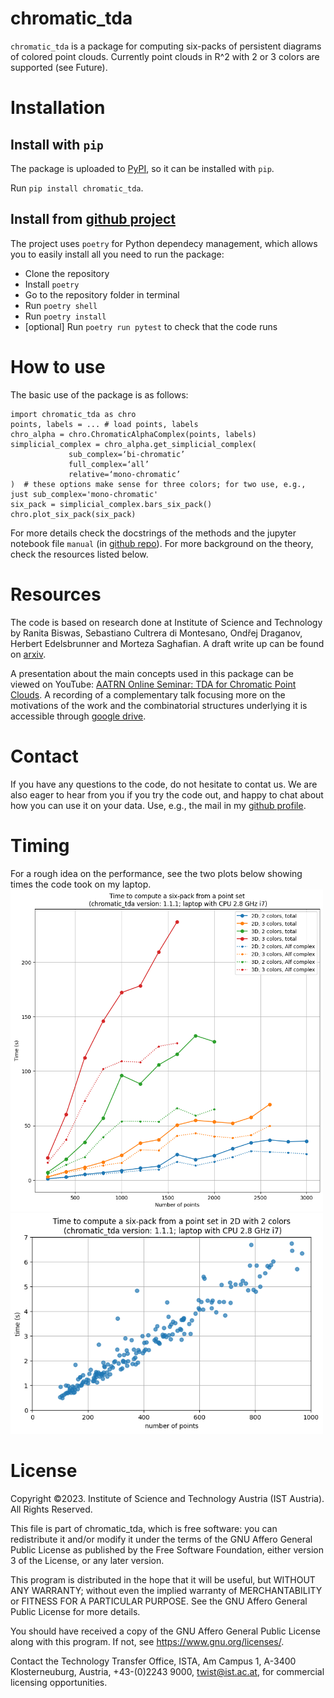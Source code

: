 # chromatic_tda

`chromatic_tda` is a package for computing six-packs of persistent diagrams of colored point clouds. Currently point clouds in R^2 with 2 or 3 colors are supported (see Future).

# Installation

## Install with `pip`

The package is uploaded to [PyPI](https://pypi.org/project/chromatic-tda/), so it can be installed with `pip`.

Run `pip install chromatic_tda`.

## Install from [github project](https://github.com/OnDraganov/chromatic-tda)

The project uses `poetry` for Python dependecy management, which allows you to easily install all you need to run the package:

- Clone the repository
- Install `poetry`
- Go to the repository folder in terminal
- Run `poetry shell`
- Run `poetry install`
- [optional] Run `poetry run pytest` to check that the code runs

# How to use

The basic use of the package is as follows:
```
import chromatic_tda as chro
points, labels = ... # load points, labels
chro_alpha = chro.ChromaticAlphaComplex(points, labels) simplicial_complex = chro_alpha.get_simplicial_complex(
             sub_complex=‘bi-chromatic’
             full_complex=‘all’
             relative=‘mono-chromatic’
)  # these options make sense for three colors; for two use, e.g., just sub_complex='mono-chromatic'
six_pack = simplicial_complex.bars_six_pack()
chro.plot_six_pack(six_pack)
```

For more details check the docstrings of the methods and the jupyter notebook file `manual` (in [github repo](https://github.com/OnDraganov/chromatic-tda)). For more background on the theory, check the resources listed below.


# Resources

The code is based on research done at Institute of Science and Technology by Ranita Biswas, Sebastiano Cultrera di Montesano, Ondřej Draganov, Herbert Edelsbrunner and Morteza Saghafian. A draft write up can be found on [arxiv](https://arxiv.org/abs/2212.03128).

A presentation about the main concepts used in this package can be viewed on YouTube: [AATRN Online Seminar: TDA for Chromatic Point Clouds](https://youtu.be/HIqiF00yKaw). A recording of a complementary talk focusing more on the motivations of the work and the combinatorial structures underlying it is accessible through [google drive](https://drive.google.com/file/d/1RBiGlgY4mlRL59eAVmMLrgBCZYN97QnZ/view).

# Contact

If you have any questions to the code, do not hesitate to contat us. We are also eager to hear from you if you try the code out, and happy to chat about how you can use it on your data. Use, e.g., the mail in my [github profile](https://github.com/OnDraganov).

# Timing

For a rough idea on the performance, see the two plots below showing times the code took on my laptop.
<img src="img/timing_1.1.1.png" width="500px">
<img src="img/timing_2d_2c_200exp.png" width="500px">
# License

Copyright ©2023. Institute of Science and Technology Austria (IST Austria). All Rights Reserved.  

This file is part of chromatic_tda, which is free software: you can redistribute it and/or modify it under the terms of the GNU Affero General Public License as published by the Free Software Foundation, either version 3 of the License, or any later version.
 
This program is distributed in the hope that it will be useful, but WITHOUT ANY WARRANTY; without even the implied warranty of MERCHANTABILITY or FITNESS FOR A PARTICULAR PURPOSE. See the GNU Affero General Public License for more details.
 
You should have received a copy of the GNU Affero General Public License along with this program. If not, see <https://www.gnu.org/licenses/>.
 
Contact the Technology Transfer Office, ISTA, Am Campus 1, A-3400 Klosterneuburg, Austria, +43-(0)2243 9000, twist@ist.ac.at, for commercial licensing opportunities.
